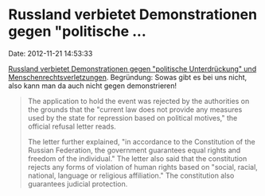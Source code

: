 Russland verbietet Demonstrationen gegen \"politische \...
==========================================================

Date: 2012-11-21 14:53:33

[Russland verbietet Demonstrationen gegen \"politische Unterdrückung\"
und
Menschenrechtsverletzungen](http://rt.com/news/moscow-political-repressions-protest-banned-198/).
Begründung: Sowas gibt es bei uns nicht, also kann man da auch nicht
gegen demonstrieren!

> The application to hold the event was rejected by the authorities on
> the grounds that the "current law does not provide any measures used
> by the state for repression based on political motives," the official
> refusal letter reads.
>
> The letter further explained, "in accordance to the Constitution of
> the Russian Federation, the government guarantees equal rights and
> freedom of the individual." The letter also said that the constitution
> rejects any forms of violation of human rights based on "social,
> racial, national, language or religious affiliation." The constitution
> also guarantees judicial protection.
